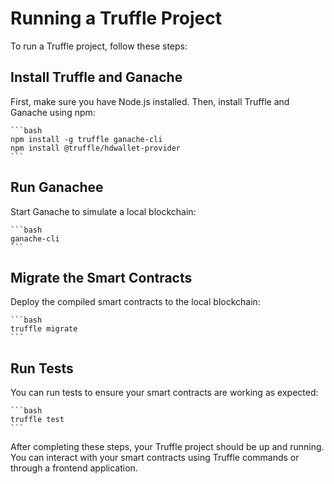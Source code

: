 # Running a Truffle Project

To run a Truffle project, follow these steps:

## Install Truffle and Ganache

First, make sure you have Node.js installed. Then, install Truffle and Ganache using npm:

    ```bash
    npm install -g truffle ganache-cli
    npm install @truffle/hdwallet-provider
    ```

## Run Ganachee

Start Ganache to simulate a local blockchain:

    ```bash
    ganache-cli
    ```

## Migrate the Smart Contracts

Deploy the compiled smart contracts to the local blockchain:

    ```bash
    truffle migrate
    ```

## Run Tests

You can run tests to ensure your smart contracts are working as expected:

    ```bash
    truffle test
    ```

After completing these steps, your Truffle project should be up and running. You can interact with your smart contracts using Truffle commands or through a frontend application.